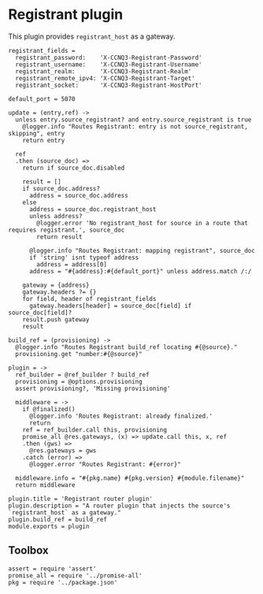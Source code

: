 Registrant plugin
=================

This plugin provides `registrant_host` as a gateway.

    registrant_fields =
      registrant_password:    'X-CCNQ3-Registrant-Password'
      registrant_username:    'X-CCNQ3-Registrant-Username'
      registrant_realm:       'X-CCNQ3-Registrant-Realm'
      registrant_remote_ipv4: 'X-CCNQ3-Registrant-Target'
      registrant_socket:      'X-CCNQ3-Registrant-HostPort'

    default_port = 5070

    update = (entry,ref) ->
      unless entry.source_registrant? and entry.source_registrant is true
        @logger.info "Routes Registrant: entry is not source_registrant, skipping", entry
        return entry

      ref
      .then (source_doc) =>
        return if source_doc.disabled

        result = []
        if source_doc.address?
          address = source_doc.address
        else
          address = source_doc.registrant_host
          unless address?
            @logger.error 'No registrant_host for source in a route that requires registrant.', source_doc
            return result

          @logger.info "Routes Registrant: mapping registrant", source_doc
          if 'string' isnt typeof address
            address = address[0]
          address = "#{address}:#{default_port}" unless address.match /:/

        gateway = {address}
        gateway.headers ?= {}
        for field, header of registrant_fields
          gateway.headers[header] = source_doc[field] if source_doc[field]?
        result.push gateway
        result

    build_ref = (provisioning) ->
      @logger.info "Routes Registrant build_ref locating #{@source}."
      provisioning.get "number:#{@source}"

    plugin = ->
      ref_builder = @ref_builder ? build_ref
      provisioning = @options.provisioning
      assert provisioning?, 'Missing provisioning'

      middleware = ->
        if @finalized()
          @logger.info 'Routes Registrant: already finalized.'
          return
        ref = ref_builder.call this, provisioning
        promise_all @res.gateways, (x) => update.call this, x, ref
        .then (gws) =>
          @res.gateways = gws
        .catch (error) =>
          @logger.error "Routes Registrant: #{error}"

      middleware.info = "#{pkg.name} #{pkg.version} #{module.filename}"
      return middleware

    plugin.title = 'Registrant router plugin'
    plugin.description = "A router plugin that injects the source's `registrant_host` as a gateway."
    plugin.build_ref = build_ref
    module.exports = plugin

Toolbox
-------

    assert = require 'assert'
    promise_all = require '../promise-all'
    pkg = require '../package.json'
